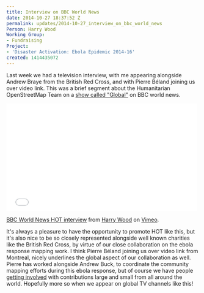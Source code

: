 ```yaml
---
title: Interview on BBC World News
date: 2014-10-27 18:37:52 Z
permalink: updates/2014-10-27_interview_on_bbc_world_news
Person: Harry Wood
Working Group:
- Fundraising
Project:
- 'Disaster Activation: Ebola Epidemic 2014-16'
created: 1414435072
---
```


Last week we had a television interview, with me appearing alongside Andrew Braye from the British Red Cross, and with Pierre Béland joining us over video link. This was a brief segment about the Humanitarian OpenStreetMap Team on a <a href="http://www.bbc.co.uk/programmes/n3csxd44">show called "Global"</a> on BBC world news.

<iframe src="//player.vimeo.com/video/110162511?title=0&amp;byline=0&amp;portrait=0" style="width:500px;height:281px" frameborder="0" webkitallowfullscreen mozallowfullscreen allowfullscreen></iframe> <p><a href="http://vimeo.com/110162511">BBC World News HOT interview</a> from <a href="http://vimeo.com/user1655591">Harry Wood</a> on <a href="https://vimeo.com">Vimeo</a>.</p>

It's always a pleasure to have the opportunity to promote HOT like this, but it's also nice to be so closely represented alongside well known charities like the British Red Cross, by virtue of our close collaboration on the ebola response mapping work. I think Pierre Béland joining us over video link from Montreal, nicely underlines the global aspect of our collaboration as well. Pierre has worked alongside Andrew Buck, to coordinate the community mapping efforts during this ebola response, but of course we have people <a href="http://hot.openstreetmap.org/get-involved">getting involved</a> with contributions large and small from all around the world. Hopefully more so when we appear on global TV channels like this!
